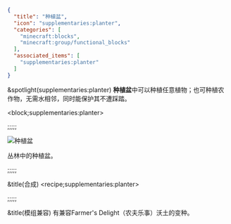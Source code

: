 ```json
{
  "title": "种植盆",
  "icon": "supplementaries:planter",
  "categories": [
    "minecraft:blocks",
    "minecraft:group/functional_blocks"
  ],
  "associated_items": [
    "supplementaries:planter"
  ]
}
```

&spotlight(supplementaries:planter)
**种植盆**中可以种植任意植物；也可种植农作物，无需水相邻，同时能保护其不遭踩踏。

<block;supplementaries:planter>

;;;;;

![种植盆](supplementaries:textures/gui/image/planters.png,fit)

丛林中的种植盆。

;;;;;

&title(合成)
<recipe;supplementaries:planter>

;;;;;

&title(模组兼容)
有兼容Farmer's Delight（农夫乐事）沃土的变种。
